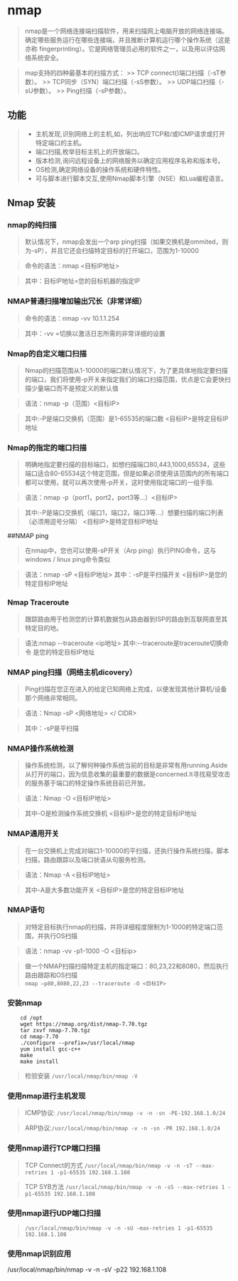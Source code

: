 # nmap

> nmap是一个网络连接端扫描软件，用来扫描网上电脑开放的网络连接端。确定哪些服务运行在哪些连接端，并且推断计算机运行哪个操作系统（这是亦称 fingerprinting）。它是网络管理员必用的软件之一，以及用以评估网络系统安全。

> map支持的四种最基本的扫描方式：
	>> TCP connect()端口扫描（-sT参数）。
	>> TCP同步（SYN）端口扫描（-sS参数）。
	>> UDP端口扫描（-sU参数）。
	>> Ping扫描（-sP参数）。

## 功能  
>* 主机发现,识别网络上的主机,如，列出响应TCP和/或ICMP请求或打开特定端口的主机。
>* 端口扫描,枚举目标主机上的开放端口。
>* 版本检测,询问远程设备上的网络服务以确定应用程序名称和版本号。
>* OS检测,确定网络设备的操作系统和硬件特性。
>* 可与脚本进行脚本交互,使用Nmap脚本引擎（NSE）和Lua编程语言。


## Nmap 安装   
### nmap的纯扫描  

> 默认情况下，nmap会发出一个arp ping扫描（如果交换机是ommited，则为-sP），并且它还会扫描特定目标的打开端口，范围为1-10000

>命令的语法：nmap <目标IP地址>

>其中：目标IP地址=您的目标机器的指定IP


### NMAP普通扫描增加输出冗长（非常详细）

>命令的语法：nmap -vv 10.1.1.254

>其中：-vv =切换以激活日志所需的非常详细的设置


### Nmap的自定义端口扫描

>Nmap的扫描范围从1-10000的端口默认情况下，为了更具体地指定要扫描的端口，我们将使用-p开关来指定我们的端口扫描范围，优点是它会更快扫描少量端口而不是预定义的默认值

>语法：nmap -p（范围）<目标IP>

>其中:-P是端口交换机（范围）是1-65535的端口数 <目标IP>是特定目标IP地址

### Nmap的指定的端口扫描
>明确地指定要扫描的目标端口，如想扫描端口80,443,1000,65534，这些端口适合80-65534这个特定范围，但是如果必须使用该范围内的所有端口都可以使用，就可以再次使用-p开关，这时使用指定端口的一组手指.

>语法：nmap -p（port1，port2，port3等...）<目标IP>

>其中:-P是端口交换机（端口1，端口2，端口3等...）想要扫描的端口列表（必须用逗号分隔） <目标IP>是特定目标IP地址


##NMAP ping
>在nmap中，您也可以使用-sP开关（Arp ping）执行PING命令，这与windows / linux ping命令类似

>语法：nmap -sP <目标IP地址>
>其中：-sP是平扫描开关 <目标IP>是您的特定目标IP地址


### Nmap Traceroute

>跟踪路由用于检测您的计算机数据包从路由器到ISP的路由到互联网直至其特定目的地。

>语法:nmap --traceroute <ip地址>
>其中:--traceroute是traceroute切换命令 <targetIP>是您的特定目标IP地址

### NMAP ping扫描（网络主机dicovery）
>Ping扫描在您正在进入的给定已知网络上完成，以便发现其他计算机/设备那个网络非常相同。

>语法：Nmap -sP <网络地址> </ CIDR>

>其中：-sP是平扫描  


### NMAP操作系统检测

>操作系统检测，以了解何种操作系统当前的目标是非常有用running.Aside从打开的端口，因为信息收集的最重要的数据是concerned.It寻找易受攻击的服务基于端口的特定操作系统目前已开放。

>语法：Nmap -O <目标IP地址>

>其中-O是检测操作系统交换机 <目标IP>是您的特定目标IP地址


### NMAP通用开关

>在一台交换机上完成对端口1-10000的平扫描，还执行操作系统扫描，脚本扫描，路由跟踪以及端口状语从句服务检测。

>语法：Nmap -A <目标IP地址>

>其中-A是大多数功能开关 <目标IP>是您的特定目标IP地址


### NMAP语句
>对特定目标执行nmap的扫描，并将详细程度限制为1-1000的特定端口范围，并执行OS扫描

>语法：nmap -vv -p1-1000 -O <目标ip>

>做一个NMAP扫描扫描特定主机的指定端口：80,23,22和8080，然后执行路由跟踪和OS扫描   
`nmap –p80,8080,22,23 --traceroute -O <目标IP>`


### 安装nmap
```
	cd /opt 
	wget https://nmap.org/dist/nmap-7.70.tgz 
	tar zxvf nmap-7.70.tgz 
	cd nmap-7.70 
	./configure --prefix=/usr/local/nmap 
	yum install gcc-c++ 
	make 
	make install 
```

> 检验安装 
`/usr/local/nmap/bin/nmap -V `


### 使⽤nmap进⾏主机发现 

>ICMP协议: `/usr/local/nmap/bin/nmap -v -n -sn -PE-192.168.1.0/24`

>ARP协议:`/usr/local/nmap/bin/nmap -v -n -sn -PR 192.168.1.0/24 `

### 使⽤nmap进⾏TCP端⼝扫描 
>TCP Connect的⽅式 
`/usr/local/nmap/bin/nmap -v -n -sT --max-retries 1 -p1-65535 192.168.1.108`

>TCP SYB⽅法 
`/usr/local/nmap/bin/nmap -v -n -sS --max-retries 1 -p1-65535 192.168.1.108`

### 使⽤nmap进⾏UDP端⼝扫描 
>`/usr/local/nmap/bin/nmap -v -n -sU -max-retries 1 -p1-65535 192.168.1.108`

### 使⽤nmap识别应⽤ 
/usr/local/nmap/bin/nmap -v -n -sV -p22 192.168.1.108